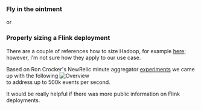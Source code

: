 ### Fly in the ointment

or

### Properly sizing a Flink deployment

There are a couple of references how to size Hadoop, for example [here](https://0x0fff.com/hadoop-cluster-sizing/); however, I'm not sure how they apply to our use case.

Based on Ron Crocker's NewRelic minute aggregator [experiments](https://www.slideshare.net/FlinkForward/ron-crocker-evaluating-streaming-framework-performance-for-a-largescale-aggregation-pipeline) we came up with the following
![Overview](https://github.com/sedgewickmm18/diagrams/blob/master/FlinkSoftlayer-RHT-20032017.png)
<br> to address up to 500k events per second.<br>

It would be really helpful if there was more public information on Flink deployments.
